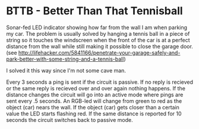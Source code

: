 # BTTB - Better Than That Tennisball 
  
Sonar-fed LED indicator showing how far from the wall I am when parking my car. The problem is usually solved by hanging a tennis ball in a piece of string so it touches the windscreen when the front of the car is at a perfect distance from the wall while still making it possible to close the garage door.
(see http://lifehacker.com/5841166/penetrate-your-garage-safely-and-park-better-with-some-string-and-a-tennis-ball)
  
I solved it this way since I'm not some cave man.
  
Every 3 seconds a ping is sent if the circuit is passive. If no reply is recieved or the same reply is recieved over and over again nothing happens. If the distance changes the circuit will go into an active mode where pings are sent every .5 seconds. An RGB-led will change from green to red as the object (car) nears the wall. If the object (car) gets closer than a certain value the LED starts flashing red. If the same distance is reported for 10 seconds the circuit switches back to passive mode.